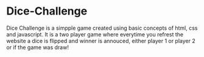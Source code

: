 # Dice-Challenge
Dice Challenge is a simpple game created using basic concepts of html, css and javascript.
It is a two player game where everytime you refrest the website a dice is flipped and winner is annouced, either player 1 or player 2 or if the game was draw!
